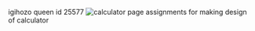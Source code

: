 igihozo queen id 25577
![calculator page](https://github.com/Queenigihozo/queen/assets/169190935/472025a1-ed06-42cf-a58f-105843598d3f)
assignments for making design of calculator

